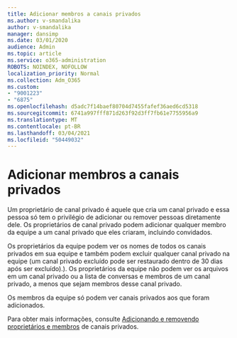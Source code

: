 ```yaml
---
title: Adicionar membros a canais privados
ms.author: v-smandalika
author: v-smandalika
manager: dansimp
ms.date: 03/01/2020
audience: Admin
ms.topic: article
ms.service: o365-administration
ROBOTS: NOINDEX, NOFOLLOW
localization_priority: Normal
ms.collection: Adm_O365
ms.custom:
- "9001223"
- "6875"
ms.openlocfilehash: d5adc7f14baef80704d7455fafef36aed6cd5318
ms.sourcegitcommit: 6741a997fff871d263f92d3ff7fb61e7755956a9
ms.translationtype: MT
ms.contentlocale: pt-BR
ms.lasthandoff: 03/04/2021
ms.locfileid: "50449032"
---
```

# <a name="adding-members-to-private-channels"></a>Adicionar membros a canais privados

Um proprietário de canal privado é aquele que cria um canal privado e essa pessoa só tem o privilégio de adicionar ou remover pessoas diretamente dele. Os proprietários de canal privado podem adicionar qualquer membro da equipe a um canal privado que eles criaram, incluindo convidados.

Os proprietários da equipe podem ver os nomes de todos os canais privados em sua equipe e também podem excluir qualquer canal privado na equipe (um canal privado excluído pode ser restaurado dentro de 30 dias após ser excluído).). Os proprietários da equipe não podem ver os arquivos em um canal privado ou a lista de conversas e membros de um canal privado, a menos que sejam membros desse canal privado.

Os membros da equipe só podem ver canais privados aos que foram adicionados.

Para obter mais informações, consulte [Adicionando e removendo proprietários e membros](https://docs.microsoft.com/MicrosoftTeams/private-channels#adding-and-removing-owners-and-members) de canais privados.

